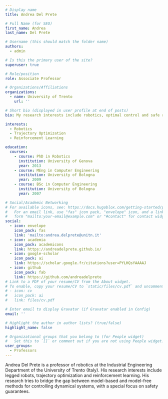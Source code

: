 ```yaml
---
# Display name
title: Andrea Del Prete

# Full Name (for SEO)
first_name: Andrea
last_name: Del Prete

# Username (this should match the folder name)
authors:
  - admin

# Is this the primary user of the site?
superuser: true

# Role/position
role: Associate Professor

# Organizations/Affiliations
organizations:
  - name: University of Trento
    url: ''

# Short bio (displayed in user profile at end of posts)
bio: My research interests include robotics, optimal control and safe reinforcement learning.

interests:
  - Robotics
  - Trajectory Optimization
  - Reinforcement Learning

education:
  courses:
    - course: PhD in Robotics
      institution: University of Genova
      year: 2013
    - course: MEng in Computer Engineering
      institution: University of Bologna
      year: 2009
    - course: BSc in Computer Engineering
      institution: University of Bologna
      year: 2007

# Social/Academic Networking
# For available icons, see: https://docs.hugoblox.com/getting-started/page-builder/#icons
#   For an email link, use "fas" icon pack, "envelope" icon, and a link in the
#   form "mailto:your-email@example.com" or "#contact" for contact widget.
social:
  - icon: envelope
    icon_pack: fas
    link: 'mailto:andrea.delprete@unitn.it'
  - icon: academia
    icon_pack: academicons
    link: https://andreadelprete.github.io/
  - icon: google-scholar
    icon_pack: ai
    link: https://scholar.google.fr/citations?user=PYLHQsYAAAAJ
  - icon: github
    icon_pack: fab
    link: https://github.com/andreadelprete
# Link to a PDF of your resume/CV from the About widget.
# To enable, copy your resume/CV to `static/files/cv.pdf` and uncomment the lines below.
# - icon: cv
#   icon_pack: ai
#   link: files/cv.pdf

# Enter email to display Gravatar (if Gravatar enabled in Config)
email: ''

# Highlight the author in author lists? (true/false)
highlight_name: false

# Organizational groups that you belong to (for People widget)
#   Set this to `[]` or comment out if you are not using People widget.
user_groups:
  - Professors
---
```


Andrea Del Prete is a professor of robotics at the Industrial Engineering Department of the University of Trento (Italy). His research interests include legged robots, trajectory optimization and reinforcement learning. His research tries to bridge the gap between model-based and model-free methods for controlling dynamical systems, with a special focus on safety guarantees.
